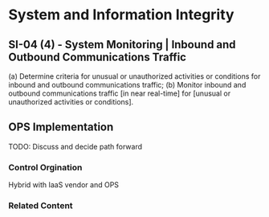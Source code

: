 # System and Information Integrity
## SI-04 (4) - System Monitoring | Inbound and Outbound Communications Traffic

(a) Determine criteria for unusual or unauthorized activities or conditions for inbound and outbound communications traffic;
(b) Monitor inbound and outbound communications traffic [in near real-time] for [unusual or unauthorized activities or conditions].

## OPS Implementation

TODO: Discuss and decide path forward

### Control Orgination

Hybrid with IaaS vendor and OPS

### Related Content
